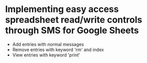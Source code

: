# Implementing easy access spreadsheet read/write controls through SMS for Google Sheets
* Add entries with normal messages
* Remove entries with keyword 'rm' and index
* View entries with keyword 'print'
